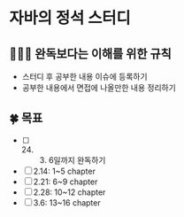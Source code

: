 # 자바의 정석 스터디

## 💁🏻‍♂️ 완독보다는 이해를 위한 규칙
- 스터디 후 공부한 내용 이슈에 등록하기
- 공부한 내용에서 면접에 나올만한 내용 정리하기

## 🍀 목표
- [ ] 24. 3. 6일까지 완독하기
- [ ] 2.14: 1~5 chapter 
- [ ] 2.21: 6~9 chapter
- [ ] 2.28: 10~12 chapter
- [ ] 3.6: 13~16 chapter
